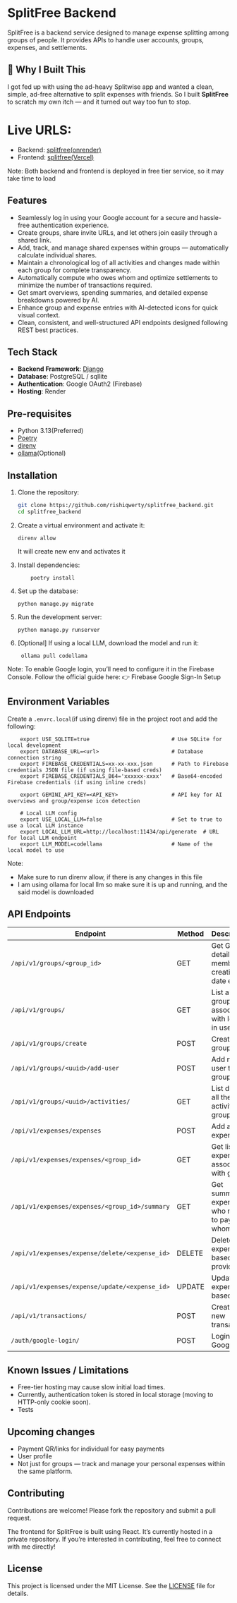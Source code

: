 # SplitFree Backend

SplitFree is a backend service designed to manage expense splitting among groups of people. It provides APIs to handle user accounts, groups, expenses, and settlements.

## 📌 Why I Built This

I got fed up with using the ad-heavy Splitwise app and wanted a clean, simple, ad-free alternative to split expenses with friends. So I built **SplitFree** to scratch my own itch — and it turned out way too fun to stop.

# Live URLS:
- Backend: [splitfree(onrender)](https://splitfree-backend.onrender.com/)
- Frontend: [splitfree(Vercel)](https://split-free-frontend.vercel.app/)

Note: Both backend and frontend is deployed in free tier service, so it may take time to load
## Features

- Seamlessly log in using your Google account for a secure and hassle-free authentication experience.
- Create groups, share invite URLs, and let others join easily through a shared link.
- Add, track, and manage shared expenses within groups — automatically calculate individual shares.
- Maintain a chronological log of all activities and changes made within each group for complete transparency.
- Automatically compute who owes whom and optimize settlements to minimize the number of transactions required.
- Get smart overviews, spending summaries, and detailed expense breakdowns powered by AI.
- Enhance group and expense entries with AI-detected icons for quick visual context.
- Clean, consistent, and well-structured API endpoints designed following REST best practices.

## Tech Stack

- **Backend Framework**: [Django](https://www.djangoproject.com/)
- **Database**: PostgreSQL / sqllite
- **Authentication**: Google OAuth2 (Firebase)
- **Hosting**: Render

## Pre-requisites
- Python 3.13(Preferred)
- [Poetry](https://python-poetry.org/)
- [direnv](https://direnv.net/)
- [ollama](https://ollama.com/)(Optional)

## Installation

1. Clone the repository:
    ```bash
    git clone https://github.com/rishiqwerty/splitfree_backend.git
    cd splitfree_backend
    ```

2. Create a virtual environment and activate it:
    ```
    direnv allow
    ```
    It will create new env and activates it


3. Install dependencies:
    ```
        poetry install
    ```

4. Set up the database:
    ```
    python manage.py migrate
    ```

5. Run the development server:
    ```
    python manage.py runserver
    ```
6. [Optional] If using a local LLM, download the model and run it:
   ```
    ollama pull codellama
   ```  
Note: To enable Google login, you’ll need to configure it in the Firebase Console. Follow the official guide here:
👉 Firebase Google Sign-In Setup

## Environment Variables

Create a `.envrc.local`(if using direnv) file in the project root and add the following:

```
    export USE_SQLITE=true                          # Use SQLite for local development
    export DATABASE_URL=<url>                       # Database connection string
    export FIREBASE_CREDENTIALS=xx-xx-xxx.json      # Path to Firebase credentials JSON file (if using file-based creds)
    export FIREBASE_CREDENTIALS_B64='xxxxxx-xxxx'   # Base64-encoded Firebase credentials (if using inline creds)

    export GEMINI_API_KEY=<API_KEY>                 # API key for AI overviews and group/expense icon detection

    # Local LLM config
    export USE_LOCAL_LLM=false                      # Set to true to use a local LLM instance
    export LOCAL_LLM_URL=http://localhost:11434/api/generate  # URL for local LLM endpoint
    export LLM_MODEL=codellama                      # Name of the local model to use
```
Note:
- Make sure to run direnv allow, if there is any changes in this file
- I am using ollama for local llm so make sure it is up and running, and the said model is downloaded

## API Endpoints

| Endpoint                | Method | Description                  |
|-------------------------|--------|------------------------------|
| `/api/v1/groups/<group_id>`           | GET   | Get Group details members, creation date etc. |
| `/api/v1/groups/`           | GET   | List all groups associated with logged in user. |
| `/api/v1/groups/create`           | POST   | Create new group. |
| `/api/v1/groups/<uuid>/add-user`           | POST   | Add new user to group. |
| `/api/v1/groups/<uuid>/activities/`           | GET   | List down all the activities in group. |
| `/api/v1/expenses/expenses`         | POST   | Add a new expense            |
| `/api/v1/expenses/expenses/<group_id>`        | GET   | Get list of expenses associated with group  |
| `/api/v1/expenses/expenses/<group_id>/summary`    | GET   | Get summary of expenses who needs to pay whom? |
| `/api/v1/expenses/expense/delete/<expense_id>`    | DELETE  | Delete expense based on provided id  |
| `/api/v1/expenses/expense/update/<expense_id>`    | UPDATE   | Update an expense based on id   |
| `/api/v1/transactions/`   | POST   | Create a new transaction          |
| `/auth/google-login/`   | POST   | Login via Google             |


## Known Issues / Limitations

- Free-tier hosting may cause slow initial load times.
- Currently, authentication token is stored in local storage (moving to HTTP-only cookie soon).
- Tests

## Upcoming changes
- Payment QR/links for individual for easy payments
- User profile
- Not just for groups — track and manage your personal expenses within the same platform.

## Contributing

Contributions are welcome! Please fork the repository and submit a pull request.

The frontend for SplitFree is built using React.
It’s currently hosted in a private repository. If you’re interested in contributing, feel free to connect with me directly!

## License

This project is licensed under the MIT License. See the [LICENSE](LICENSE) file for details.
